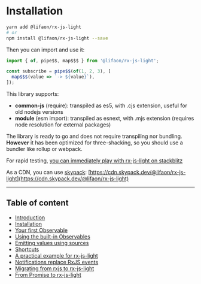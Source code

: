 # Installation

```bash
yarn add @lifaon/rx-js-light
# or
npm install @lifaon/rx-js-light --save
```

Then you can import and use it:

```ts
import { of, pipe$$, map$$$ } from '@lifaon/rx-js-light';

const subscribe = pipe$$(of(1, 2, 3), [
  map$$$(value => `-> ${value}`),
]);
```

This library supports:

- **common-js** (require): transpiled as es5, with .cjs extension, useful for old nodejs versions
- **module** (esm import): transpiled as esnext, with .mjs extension (requires node resolution for external packages)

The library is ready to go and does not require transpiling nor bundling. **However** it has been optimized for three-shacking,
so you should use a bundler like rollup or webpack.

For rapid testing, [you can immediately play with rx-js-light on stackblitz](https://stackblitz.com/edit/typescript-5ksaqe?file=index.ts)

As a CDN, you can use [skypack](https://www.skypack.dev/):
[https://cdn.skypack.dev/@lifaon/rx-js-light](https://cdn.skypack.dev/@lifaon/rx-js-light)


---

## Table of content

- [Introduction](./01-introduction.md)
- [Installation](./02-installation.md)
- [Your first Observable](./03-your-first-observable.md)
- [Using the built-in Observables](./04-using-the-built-in-observables.md)
- [Emitting values using sources](./05-sources.md)
- [Shortcuts](./06-rx-js-light-shortcuts.md)
- [A practical example for rx-js-light](./07-practical-example/07-practical-example.md)
- [Notifications replace RxJS events](./08-notifications.md)
- [Migrating from rxjs to rx-js-light](./09-migrating-from-rxjs-to-rx-js-light.md)
- [From Promise to rx-js-light](./10-from-promise-to-rx-js-light.md)

